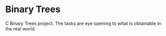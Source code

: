 # Binary Trees 
C Binary Trees project. The tasks are eye opening to what is obtainable
in the real world.
